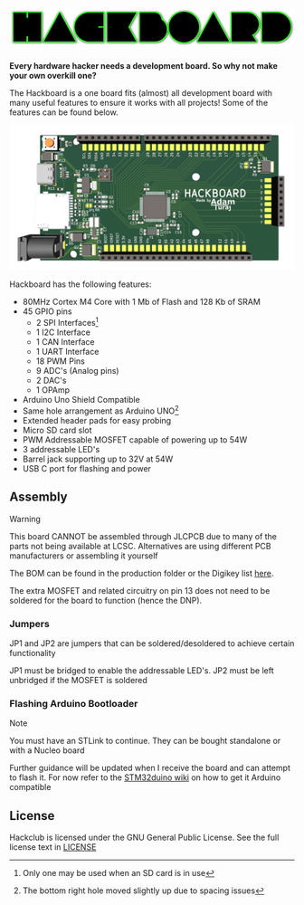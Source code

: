 # ![Title Saying Hackboard](https://raw.githubusercontent.com/AdamTuraj/hackboard/main/Images/logo.png)

**Every hardware hacker needs a development board. So why not make your own overkill one?**

The Hackboard is a one board fits (almost) all development board with many useful features to ensure it works with all projects! Some of the features can be found below.

![A 3d view of the hackboard](https://raw.githubusercontent.com/AdamTuraj/hackboard/main/Images/3D_View.png)

Hackboard has the following features:

- 80MHz Cortex M4 Core with 1 Mb of Flash and 128 Kb of SRAM
- 45 GPIO pins
  - 2 SPI Interfaces[^1]
  - 1 I2C Interface
  - 1 CAN Interface
  - 1 UART Interface
  - 18 PWM Pins
  - 9 ADC's (Analog pins)
  - 2 DAC's
  - 1 OPAmp
- Arduino Uno Shield Compatible
- Same hole arrangement as Arduino UNO[^2]
- Extended header pads for easy probing
- Micro SD card slot
- PWM Addressable MOSFET capable of powering up to 54W
- 3 addressable LED's
- Barrel jack supporting up to 32V at 54W
- USB C port for flashing and power

[^1]: Only one may be used when an SD card is in use
[^2]: The bottom right hole moved slightly up due to spacing issues

## Assembly

> [!WARNING]
> This board CANNOT be assembled through JLCPCB due to many of the parts not being available at LCSC. Alternatives are using different PCB manufacturers or assembling it yourself

The BOM can be found in the production folder or the Digikey list [here](https://www.digikey.ca/en/mylists/list/ZCMK6FII4Q).

The extra MOSFET and related circuitry on pin 13 does not need to be soldered for the board to function (hence the DNP).

### Jumpers

JP1 and JP2 are jumpers that can be soldered/desoldered to achieve certain functionality

JP1 must be bridged to enable the addressable LED's. JP2 must be left unbridged if the MOSFET is soldered

### Flashing Arduino Bootloader

> [!NOTE]
> You must have an STLink to continue. They can be bought standalone or with a Nucleo board

Further guidance will be updated when I receive the board and can attempt to flash it. For now refer to the [STM32duino wiki](https://github.com/stm32duino/Arduino_Core_STM32/wiki/Getting-Started) on how to get it Arduino compatible

## License

Hackclub is licensed under the GNU General Public License. See the full license text in [LICENSE](LICENSE)
